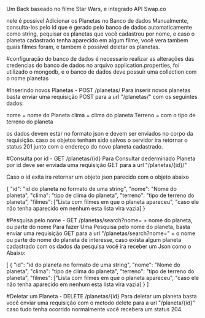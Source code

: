 Um Back baseado no filme Star Wars, e integrado API Swap.co

nele é possivel Adicionar os Planetas no Banco de dados Manualmente, consulta-los pelo id que é gerado pelo banco de dados automaticamente como string, pequisar os planetas que você cadastrou por nome, e caso o planeta cadastrado tenha aparecido em algum filme, você vera tambem quais filmes foram, e tambem é possivel deletar os planetas.


#configuração do banco de dados
é necessario realizar as alterações das credencias do banco de dados no arquivo application.properties, foi utilizado o mongodb, e o banco de dados deve possuir uma collection com o nome planetas



#Inserindo novos Planetas - POST /planetas/
Para inserir novos planetas basta enviar uma requisição POST para a url "/planetas/" com os seguintes dados:

nome = nome do Planeta
clima = clima do planeta
Terreno = com o tipo de terreno do planeta

os dados devem estar no formato json e devem ser enviados no corpo da requisição.
caso os objetos tenham sido salvos o servidor ira retornar o status 201 junto com o endereço do novo planeta cadastrado.


#Consulta por id - GET /planetas/{id}
Para Consultar dederminado Planeta por id deve ser enviada uma requisição GET para a url "/planetas/{id}/"

Caso o id exita ira retornar um objeto json parecido com o objeto abaixo

{
    "id": "id do planeta no formato de uma string",
    "nome": "Nome do planeta",
    "clima": "tipo de clima do planeta",
    "terreno": "tipo de terreno do planeta",
    "filmes": ["Lista com filmes em que o planeta apareceu",
    "caso ele não tenha aparecido em nenhum esta lista vira vazia]
}


#Pesquisa pelo nome - GET /planetas/search?nome= + nome do planeta, ou parte do nome
Para fazer Uma Pesquisa pelo nome do planeta, basta enviar uma requisição GET para a url "/planetas/search?nome=" + o nome ou parte do nome do planeta de interesse, caso exista algum planeta cadastrado com os dados da pesquisa você ira receber um Json como o Abaixo:

[
    {
        "id": "id do planeta no formato de uma string",
        "nome": "Nome do planeta",
        "clima": "tipo de clima do planeta",
        "terreno": "tipo de terreno do planeta",
        "filmes": ["Lista com filmes em que o planeta apareceu",
        "caso ele não tenha aparecido em nenhum esta lista vira vazia]
    }
]

#Deletar um Planeta - DELETE /planetas/{id}
Para deletar um planeta basta você enviar uma requisição com o metodo delete para a url "/planeta/{id}"
caso tudo tenha ocorrido normalmente você recebera um status 204.
